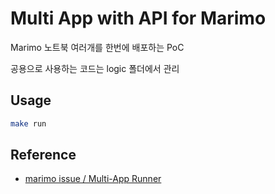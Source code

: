 # Multi App with API for Marimo

Marimo 노트북 여러개를 한번에 배포하는 PoC

공용으로 사용하는 코드는 logic 폴더에서 관리

## Usage

```bash
make run
```

## Reference

- [marimo issue / Multi-App Runner](https://github.com/marimo-team/marimo/issues/3257)
